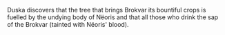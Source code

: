 Duska discovers that the tree that brings Brokvar its bountiful crops is fuelled by the undying body of Nëoris and that all those who drink the sap of the Brokvar (tainted with Nëoris' blood).

